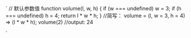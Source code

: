`
// 默认参数值
  function volume(l, w, h) {
    if (w === undefined) w = 3;
    if (h === undefined) h = 4;
    return l * w * h;
  }
  //简写：
  volume = (l, w = 3, h = 4) => (l * w * h);
  volume(2) //output: 24

`
